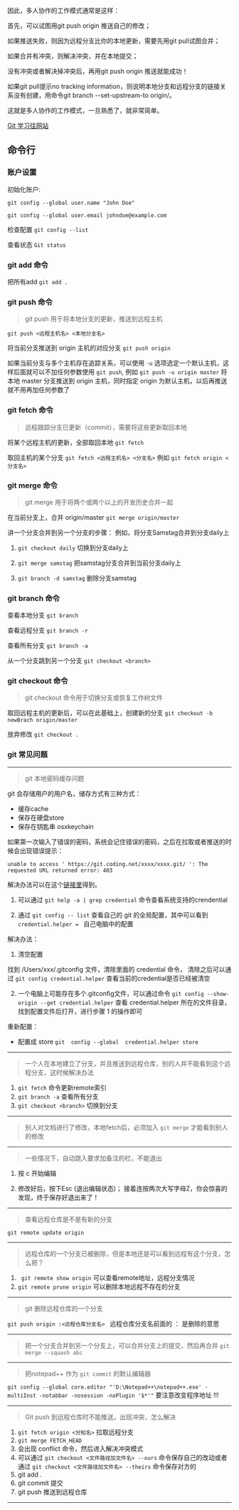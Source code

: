 因此，多人协作的工作模式通常是这样：

首先，可以试图用git push origin <branch-name>推送自己的修改；

如果推送失败，则因为远程分支比你的本地更新，需要先用git pull试图合并；

如果合并有冲突，则解决冲突，并在本地提交；

没有冲突或者解决掉冲突后，再用git push origin <branch-name>推送就能成功！

如果git pull提示no tracking information，则说明本地分支和远程分支的链接关系没有创建，用命令git branch --set-upstream-to <branch-name> origin/<branch-name>。

这就是多人协作的工作模式，一旦熟悉了，就非常简单。

[Git 学习往网站](https://www.yiibai.com/git/git_basic_concepts.html)

## 命令行

### 账户设置

初始化账户:

`git config --global user.name "John Doe"`

`git config --global user.email johndoe@example.com`

检查配置 `git config --list`

查看状态 `Git status`

### git add 命令

把所有add `git add .`

### git push 命令

> git push 用于将本地分支的更新，推送到远程主机

`git push <远程主机名> <本地分支名>`


将当前分支推送到 origin 主机的对应分支 `git push origin`

如果当前分支与多个主机存在追踪关系，可以使用 `-u` 选项选定一个默认主机，这样后面就可以不加任何参数使用 `git push`, 例如 `git push -u origin master` 将本地 master 分支推送到 origin 主机，同时指定 origin 为默认主机，以后再推送就不用再加任何参数了

### git fetch 命令
> 远程跟踪分支已更新（commit），需要将这些更新取回本地

将某个远程主机的更新，全部取回本地 `git fetch`

取回主机的某个分支 `git fetch <远程主机名> <分支名>` 例如 `git fetch origin <分支名>`

### git merge 命令

> git merge 用于将两个或两个以上的开发历史合并一起

在当前分支上，合并 origin/master `git merge origin/master`

讲一个分支合并到另一个分支的步骤：
例如，将分支Samstag合并到分支daily上

1. `git checkout daily` 切换到分支daily上

2. `git merge samstag` 把samstag分支合并到当前分支daily上

3. `git branch -d samstag` 删除分支samstag

### git branch 命令

查看本地分支 `git branch`

查看远程分支 `git branch -r`

查看所有分支 `git branch -a`

从一个分支跳到另一个分支 `git checkout <branch>`

### git checkout 命令

> git checkout 命令用于切换分支或恢复工作树文件

取回远程主机的更新后，可以在此基础上，创建新的分支 `git checkout -b newBrach origin/master`

放弃修改 `git checkout .`

### git 常见问题
---
> git 本地密码缓存问题

git 会存储用户的用户名，储存方式有三种方式：

* 缓存cache
* 保存在硬盘store
* 保存在钥匙串 osxkeychain

如果第一次输入了错误的密码，系统会记住错误的密码，之后在拉取或者推送的时候会出现错误提示：

~~~
unable to access ' https://git.coding.net/xxxx/xxxx.git/ ': The requested URL returned error: 403
~~~

解决办法可以在这个[链接里](https://www.jianshu.com/p/77b0340a02f3)得到。

1. 可以通过 `git help -a | grep credential` 命令查看系统支持的crendential

2.  通过 `git config -- list` 查看自己的 git 的全局配置，其中可以看到 `credential.helper = ` 自己电脑中的配置

解决办法：

1. 清空配置

找到 /Users/xxx/.gitconfig 文件，清除里面的 credential 命令， 清除之后可以通过 `git config credential.helper` 查看当前的credential是否已经被清空

2. 一个电脑上可能存在多个.gitconfig文件，可以通过命令 `git config --show-origin --get credential.helper` 查看 credential.helper 所在的文件目录，找到配置文件后打开，进行步骤 1  的操作即可

重新配置：

* 配置成 store `git  config --global  credential.helper store`




---
> 一个人在本地建立了分支，并且推送到远程仓库，别的人并不能看到这个远程分支，这时候解决办法

1. `git fetch` 命令更新remote索引
2. `git branch -a` 查看所有分支
3. `git checkout <branch>` 切换到分支

---
> 别人对文档进行了修改，本地fetch后，必须加入 `git merge` 才能看到别人的修改

---
> 一些情况下，自动跳入要求加备注的栏，不能退出

1. 按 c 开始编辑

2. 修改好后，按下Esc (退出编辑状态)； 接着连按两次大写字母Z，你会惊喜的发现，终于保存好退出来了！

---
> 查看远程仓库是不是有新的分支

`git remote update origin`

---
> 远程仓库的一个分支已被删除，但是本地还是可以看到远程有这个分支，怎么把？

1. ` git remote show origin` 可以查看remote地址，远程分支情况
2. `git remote prune origin` 可以删除本地远程不存在的分支

---
> git 删除远程仓库的一个分支

`git push origin :<远程仓库分支名> `  远程仓库分支名前面的 ： 是删除的意思

---
> 把一个分支合并到另一个分支上，可以合并分支上的提交，然后再合并 `git merge --squash abc`


---
> 把notepad++ 作为 `git commit` 的默认编辑器

`git config --global core.editor "'D:\Notepad++\notepad++.exe' -multiInst -notabbar -nosession -noPlugin '$*'"` 要注意改变程序地址 !!!

---
> Git push 到远程仓库时不能推送，出现冲突，怎么解决

1. `git fetch origin <分知名>` 拉取远程分支
2. `git merge FETCH_HEAD`
3. 会出现 conflict 命令，然后进入解决冲突模式
4. 可以通过 `git checkout <文件路径加文件名> --ours` 命令保存自己的改动或者通过 `git checkout <文件路径加文件名> --theirs` 命令保存对方的
5. git add .
5. git commit 提交
6. git push 推送到远程仓库

---
